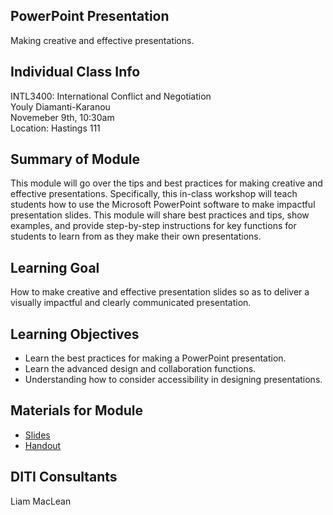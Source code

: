 ## PowerPoint Presentation

Making creative and effective presentations.


## Individual Class Info

INTL3400: International Conflict and Negotiation <br>
Youly Diamanti-Karanou <br>
Novemeber 9th, 10:30am <br>
Location: Hastings 111 <br>


## Summary of Module

This module will go over the tips and best practices for making creative and effective presentations. 
Specifically, this in-class workshop will teach students how to use the Microsoft PowerPoint software to make impactful presentation slides. 
This module will share best practices and tips, show examples, and provide step-by-step instructions for key functions for students 
to learn from as they make their own presentations.


## Learning Goal

How to make creative and effective presentation slides so as to deliver a visually impactful and clearly communicated presentation.


## Learning Objectives

* Learn the best practices for making a PowerPoint presentation.
* Learn the advanced design and collaboration functions.
* Understanding how to consider accessibility in designing presentations.


## Materials for Module

* [Slides](https://github.com/NULabNortheastern/digitalassignmentshowcase/blob/main/digital-communication_presentation/fa23-diamantikaranou-intl3400-powerpoint/Diamanti-Karanou%20Powerpoint%20Slides.pdf) 
* [Handout](https://github.com/NULabNortheastern/digitalassignmentshowcase/blob/main/digital-communication_presentation/fa23-diamantikaranou-intl3400-powerpoint/Handout_PowerPoint.pdf)


## DITI Consultants

Liam MacLean


